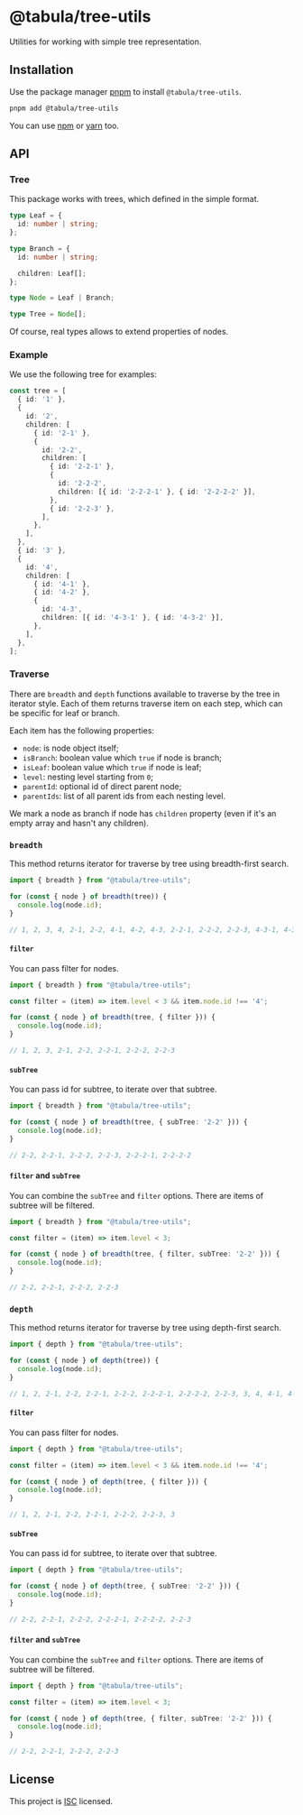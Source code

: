# @tabula/tree-utils

Utilities for working with simple tree representation.

## Installation

Use the package manager [pnpm](https://pnpm.io) to install `@tabula/tree-utils`.

```bash
pnpm add @tabula/tree-utils
```

You can use [npm](https://npmjs.com) or [yarn](https://yarnpkg.com) too.

## API

### Tree

This package works with trees, which defined in the simple format.

```typescript
type Leaf = {
  id: number | string;
};

type Branch = {
  id: number | string;

  children: Leaf[];
};

type Node = Leaf | Branch;

type Tree = Node[];
```

Of course, real types allows to extend properties of nodes.

### Example

We use the following tree for examples:

```typescript
const tree = [
  { id: '1' },
  {
    id: '2',
    children: [
      { id: '2-1' },
      {
        id: '2-2',
        children: [
          { id: '2-2-1' },
          {
            id: '2-2-2',
            children: [{ id: '2-2-2-1' }, { id: '2-2-2-2' }],
          },
          { id: '2-2-3' },
        ],
      },
    ],
  },
  { id: '3' },
  {
    id: '4',
    children: [
      { id: '4-1' },
      { id: '4-2' },
      {
        id: '4-3',
        children: [{ id: '4-3-1' }, { id: '4-3-2' }],
      },
    ],
  },
];
```

### Traverse

There are `breadth` and `depth` functions available to traverse by the tree in iterator style. Each of them returns
traverse item on each step, which can be specific for leaf or branch.

Each item has the following properties:

- `node`: is node object itself;
- `isBranch`: boolean value which `true` if node is branch;
- `isLeaf`: boolean value which `true` if node is leaf;
- `level`: nesting level starting from `0`;
- `parentId`: optional id of direct parent node;
- `parentIds`: list of all parent ids from each nesting level.

We mark a node as branch if node has `children` property (even if it's an empty array and hasn't any children).

### `breadth`

This method returns iterator for traverse by tree using breadth-first search.

```typescript
import { breadth } from "@tabula/tree-utils";

for (const { node } of breadth(tree)) {
  console.log(node.id);
}

// 1, 2, 3, 4, 2-1, 2-2, 4-1, 4-2, 4-3, 2-2-1, 2-2-2, 2-2-3, 4-3-1, 4-3-2, 2-2-2-1, 2-2-2-2
```

#### `filter`

You can pass filter for nodes.

```typescript
import { breadth } from "@tabula/tree-utils";

const filter = (item) => item.level < 3 && item.node.id !== '4';

for (const { node } of breadth(tree, { filter })) {
  console.log(node.id);
}

// 1, 2, 3, 2-1, 2-2, 2-2-1, 2-2-2, 2-2-3
```

#### `subTree`

You can pass id for subtree, to iterate over that subtree.

```typescript
import { breadth } from "@tabula/tree-utils";

for (const { node } of breadth(tree, { subTree: '2-2' })) {
  console.log(node.id);
}

// 2-2, 2-2-1, 2-2-2, 2-2-3, 2-2-2-1, 2-2-2-2
```

#### `filter` and `subTree`

You can combine the `subTree` and `filter` options. There are items of subtree will be filtered.

```typescript
import { breadth } from "@tabula/tree-utils";

const filter = (item) => item.level < 3;

for (const { node } of breadth(tree, { filter, subTree: '2-2' })) {
  console.log(node.id);
}

// 2-2, 2-2-1, 2-2-2, 2-2-3
```

### `depth`

This method returns iterator for traverse by tree using depth-first search.

```typescript
import { depth } from "@tabula/tree-utils";

for (const { node } of depth(tree)) {
  console.log(node.id);
}

// 1, 2, 2-1, 2-2, 2-2-1, 2-2-2, 2-2-2-1, 2-2-2-2, 2-2-3, 3, 4, 4-1, 4-2, 4-3, 4-3-1, 4-3-2
```

#### `filter`

You can pass filter for nodes.

```typescript
import { depth } from "@tabula/tree-utils";

const filter = (item) => item.level < 3 && item.node.id !== '4';

for (const { node } of depth(tree, { filter })) {
  console.log(node.id);
}

// 1, 2, 2-1, 2-2, 2-2-1, 2-2-2, 2-2-3, 3
```

#### `subTree`

You can pass id for subtree, to iterate over that subtree.

```typescript
import { depth } from "@tabula/tree-utils";

for (const { node } of depth(tree, { subTree: '2-2' })) {
  console.log(node.id);
}

// 2-2, 2-2-1, 2-2-2, 2-2-2-1, 2-2-2-2, 2-2-3
```

#### `filter` and `subTree`

You can combine the `subTree` and `filter` options. There are items of subtree will be filtered.

```typescript
import { depth } from "@tabula/tree-utils";

const filter = (item) => item.level < 3;

for (const { node } of depth(tree, { filter, subTree: '2-2' })) {
  console.log(node.id);
}

// 2-2, 2-2-1, 2-2-2, 2-2-3
```

## License

This project is [ISC](https://choosealicense.com/licenses/isc/) licensed.
